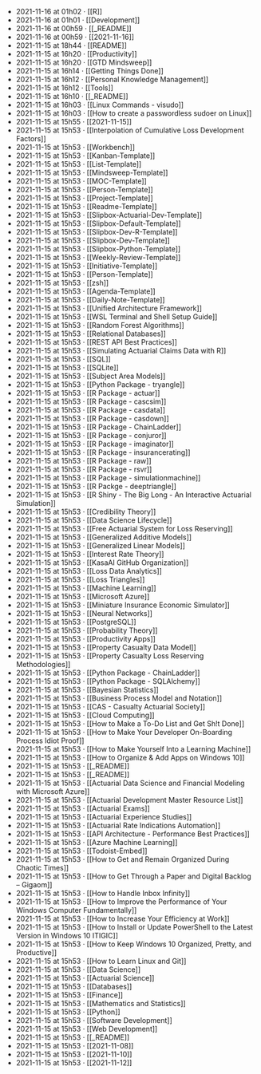 - 2021-11-16 at 01h02 · [[R]]
- 2021-11-16 at 01h01 · [[Development]]
- 2021-11-16 at 00h59 · [[_README]]
- 2021-11-16 at 00h59 · [[2021-11-16]]
- 2021-11-15 at 18h44 · [[README]]
- 2021-11-15 at 16h20 · [[Productivity]]
- 2021-11-15 at 16h20 · [[GTD Mindsweep]]
- 2021-11-15 at 16h14 · [[Getting Things Done]]
- 2021-11-15 at 16h12 · [[Personal Knowledge Management]]
- 2021-11-15 at 16h12 · [[Tools]]
- 2021-11-15 at 16h10 · [[_README]]
- 2021-11-15 at 16h03 · [[Linux Commands - visudo]]
- 2021-11-15 at 16h03 · [[How to create a passwordless sudoer on Linux]]
- 2021-11-15 at 15h55 · [[2021-11-15]]
- 2021-11-15 at 15h53 · [[Interpolation of Cumulative Loss Development Factors]]
- 2021-11-15 at 15h53 · [[Workbench]]
- 2021-11-15 at 15h53 · [[Kanban-Template]]
- 2021-11-15 at 15h53 · [[List-Template]]
- 2021-11-15 at 15h53 · [[Mindsweep-Template]]
- 2021-11-15 at 15h53 · [[MOC-Template]]
- 2021-11-15 at 15h53 · [[Person-Template]]
- 2021-11-15 at 15h53 · [[Project-Template]]
- 2021-11-15 at 15h53 · [[Readme-Template]]
- 2021-11-15 at 15h53 · [[Slipbox-Actuarial-Dev-Template]]
- 2021-11-15 at 15h53 · [[Slipbox-Default-Template]]
- 2021-11-15 at 15h53 · [[Slipbox-Dev-R-Template]]
- 2021-11-15 at 15h53 · [[Slipbox-Dev-Template]]
- 2021-11-15 at 15h53 · [[Slipbox-Python-Template]]
- 2021-11-15 at 15h53 · [[Weekly-Review-Template]]
- 2021-11-15 at 15h53 · [[Initiative-Template]]
- 2021-11-15 at 15h53 · [[Person-Template]]
- 2021-11-15 at 15h53 · [[zsh]]
- 2021-11-15 at 15h53 · [[Agenda-Template]]
- 2021-11-15 at 15h53 · [[Daily-Note-Template]]
- 2021-11-15 at 15h53 · [[Unified Architecture Framework]]
- 2021-11-15 at 15h53 · [[WSL Terminal and Shell Setup Guide]]
- 2021-11-15 at 15h53 · [[Random Forest Algorithms]]
- 2021-11-15 at 15h53 · [[Relational Databases]]
- 2021-11-15 at 15h53 · [[REST API Best Practices]]
- 2021-11-15 at 15h53 · [[Simulating Actuarial Claims Data with R]]
- 2021-11-15 at 15h53 · [[SQL]]
- 2021-11-15 at 15h53 · [[SQLite]]
- 2021-11-15 at 15h53 · [[Subject Area Models]]
- 2021-11-15 at 15h53 · [[Python Package - tryangle]]
- 2021-11-15 at 15h53 · [[R Package - actuar]]
- 2021-11-15 at 15h53 · [[R Package - cascsim]]
- 2021-11-15 at 15h53 · [[R Package - casdata]]
- 2021-11-15 at 15h53 · [[R Package - casdown]]
- 2021-11-15 at 15h53 · [[R Package - ChainLadder]]
- 2021-11-15 at 15h53 · [[R Package - conjuror]]
- 2021-11-15 at 15h53 · [[R Package - imaginator]]
- 2021-11-15 at 15h53 · [[R Package - insurancerating]]
- 2021-11-15 at 15h53 · [[R Package - raw]]
- 2021-11-15 at 15h53 · [[R Package - rsvr]]
- 2021-11-15 at 15h53 · [[R Package - simulationmachine]]
- 2021-11-15 at 15h53 · [[R Packge - deeptriangle]]
- 2021-11-15 at 15h53 · [[R Shiny - The Big Long - An Interactive Actuarial Simulation]]
- 2021-11-15 at 15h53 · [[Credibility Theory]]
- 2021-11-15 at 15h53 · [[Data Science Lifecycle]]
- 2021-11-15 at 15h53 · [[Free Actuarial System for Loss Reserving]]
- 2021-11-15 at 15h53 · [[Generalized Additive Models]]
- 2021-11-15 at 15h53 · [[Generalized Linear Models]]
- 2021-11-15 at 15h53 · [[Interest Rate Theory]]
- 2021-11-15 at 15h53 · [[KasaAI GitHub Organization]]
- 2021-11-15 at 15h53 · [[Loss Data Analytics]]
- 2021-11-15 at 15h53 · [[Loss Triangles]]
- 2021-11-15 at 15h53 · [[Machine Learning]]
- 2021-11-15 at 15h53 · [[Microsoft Azure]]
- 2021-11-15 at 15h53 · [[Miniature Insurance Economic Simulator]]
- 2021-11-15 at 15h53 · [[Neural Networks]]
- 2021-11-15 at 15h53 · [[PostgreSQL]]
- 2021-11-15 at 15h53 · [[Probability Theory]]
- 2021-11-15 at 15h53 · [[Productivity Apps]]
- 2021-11-15 at 15h53 · [[Property Casualty Data Model]]
- 2021-11-15 at 15h53 · [[Property Casualty Loss Reserving Methodologies]]
- 2021-11-15 at 15h53 · [[Python Package - ChainLadder]]
- 2021-11-15 at 15h53 · [[Python Package - SQLAlchemy]]
- 2021-11-15 at 15h53 · [[Bayesian Statistics]]
- 2021-11-15 at 15h53 · [[Business Process Model and Notation]]
- 2021-11-15 at 15h53 · [[CAS - Casualty Actuarial Society]]
- 2021-11-15 at 15h53 · [[Cloud Computing]]
- 2021-11-15 at 15h53 · [[How to Make a To-Do List and Get Sh!t Done]]
- 2021-11-15 at 15h53 · [[How to Make Your Developer On-Boarding Process Idiot Proof]]
- 2021-11-15 at 15h53 · [[How to Make Yourself Into a Learning Machine]]
- 2021-11-15 at 15h53 · [[How to Organize & Add Apps on Windows 10]]
- 2021-11-15 at 15h53 · [[_README]]
- 2021-11-15 at 15h53 · [[_README]]
- 2021-11-15 at 15h53 · [[Actuarial Data Science and Financial Modeling with Microsoft Azure]]
- 2021-11-15 at 15h53 · [[Actuarial Development Master Resource List]]
- 2021-11-15 at 15h53 · [[Actuarial Exams]]
- 2021-11-15 at 15h53 · [[Actuarial Experience Studies]]
- 2021-11-15 at 15h53 · [[Actuarial Rate Indications Automation]]
- 2021-11-15 at 15h53 · [[API Architecture - Performance Best Practices]]
- 2021-11-15 at 15h53 · [[Azure Machine Learning]]
- 2021-11-15 at 15h53 · [[Todoist-Embed]]
- 2021-11-15 at 15h53 · [[How to Get and Remain Organized During Chaotic Times]]
- 2021-11-15 at 15h53 · [[How to Get Through a Paper and Digital Backlog – Gigaom]]
- 2021-11-15 at 15h53 · [[How to Handle Inbox Infinity]]
- 2021-11-15 at 15h53 · [[How to Improve the Performance of Your Windows Computer Fundamentally]]
- 2021-11-15 at 15h53 · [[How to Increase Your Efficiency at Work]]
- 2021-11-15 at 15h53 · [[How to Install or Update PowerShell to the Latest Version in Windows 10  ITIGIC]]
- 2021-11-15 at 15h53 · [[How to Keep Windows 10 Organized, Pretty, and Productive]]
- 2021-11-15 at 15h53 · [[How to Learn Linux and Git]]
- 2021-11-15 at 15h53 · [[Data Science]]
- 2021-11-15 at 15h53 · [[Actuarial Science]]
- 2021-11-15 at 15h53 · [[Databases]]
- 2021-11-15 at 15h53 · [[Finance]]
- 2021-11-15 at 15h53 · [[Mathematics and Statistics]]
- 2021-11-15 at 15h53 · [[Python]]
- 2021-11-15 at 15h53 · [[Software Development]]
- 2021-11-15 at 15h53 · [[Web Development]]
- 2021-11-15 at 15h53 · [[_README]]
- 2021-11-15 at 15h53 · [[2021-11-08]]
- 2021-11-15 at 15h53 · [[2021-11-10]]
- 2021-11-15 at 15h53 · [[2021-11-12]]

